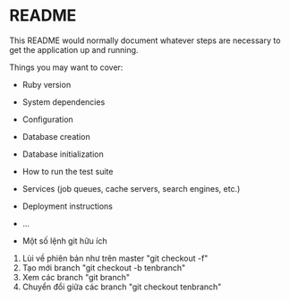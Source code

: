 # README

This README would normally document whatever steps are necessary to get the
application up and running.

Things you may want to cover:

* Ruby version

* System dependencies

* Configuration

* Database creation

* Database initialization

* How to run the test suite

* Services (job queues, cache servers, search engines, etc.)

* Deployment instructions

* ...
* Một số lệnh git hữu ích
1. Lùi về phiên bản như trên master "git checkout -f"
2. Tạo mới branch "git checkout -b tenbranch"
3. Xem các branch "git branch"
4. Chuyển đổi giữa các branch "git checkout tenbranch"